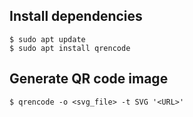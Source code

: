 Install dependencies
--------------------

```
$ sudo apt update
$ sudo apt install qrencode
```

Generate QR code image
----------------------

```
$ qrencode -o <svg_file> -t SVG '<URL>'
```
